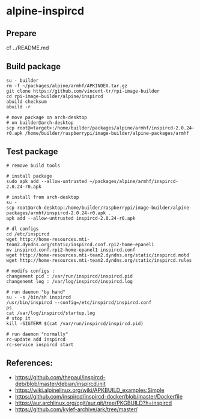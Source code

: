 # alpine-inspircd

## Prepare

cf ../README.md

## Build package

```
su - builder
rm -f ~/packages/alpine/armhf/APKINDEX.tar.gz
git clone https://github.com/vincent-tr/rpi-image-builder
cd rpi-image-builder/alpine/inspircd
abuild checksum
abuild -r

# move package on arch-desktop
# on builder@arch-desktop
scp root@<target>:/home/builder/packages/alpine/armhf/inspircd-2.0.24-r0.apk /home/builder/raspberrypi/image-builder/alpine-packages/armhf
```

## Test package

```
# remove build tools

# install package
sudo apk add --allow-untrusted ~/packages/alpine/armhf/inspircd-2.0.24-r0.apk

# install from arch-desktop
su -
scp root@arch-desktop:/home/builder/raspberrypi/image-builder/alpine-packages/armhf/inspircd-2.0.24-r0.apk .
apk add --allow-untrusted inspircd-2.0.24-r0.apk

# dl configs
cd /etc/inspircd
wget http://home-resources.mti-team2.dyndns.org/static/inspircd.conf.rpi2-home-epanel1
mv inspircd.conf.rpi2-home-epanel1 inspircd.conf
wget http://home-resources.mti-team2.dyndns.org/static/inspircd.motd
wget http://home-resources.mti-team2.dyndns.org/static/inspircd.rules

# modifs configs :
changement pid : /var/run/inspircd/inspircd.pid
changenemt log : /var/log/inspircd/inspircd.log

# run daemon "by hand"
su - -s /bin/sh inspircd
/usr/bin/inspircd --config=/etc/inspircd/inspircd.conf
ps
cat /var/log/inspircd/startup.log
# stop it
kill -SIGTERM $(cat /var/run/inspircd/inspircd.pid)

# run daemon "normally"
rc-update add inspircd
rc-service inspircd start
```

## References:
 * https://github.com/thepaul/inspircd-deb/blob/master/debian/inspircd.init
 * https://wiki.alpinelinux.org/wiki/APKBUILD_examples:Simple
 * https://github.com/inspircd/inspircd-docker/blob/master/Dockerfile
 * https://aur.archlinux.org/cgit/aur.git/tree/PKGBUILD?h=inspircd
 * https://github.com/kylef-archive/ark/tree/master/
